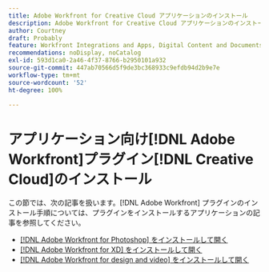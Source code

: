 ```yaml
---
title: Adobe Workfront for Creative Cloud アプリケーションのインストール
description: Adobe Workfront for Creative Cloud アプリケーションのインストール
author: Courtney
draft: Probably
feature: Workfront Integrations and Apps, Digital Content and Documents
recommendations: noDisplay, noCatalog
exl-id: 593d1ca0-2a46-4f37-8766-b2950101a932
source-git-commit: 447ab70566d5f9de3bc368933c9efdb94d2b9e7e
workflow-type: tm+mt
source-wordcount: '52'
ht-degree: 100%

---
```


# アプリケーション向け[!DNL Adobe Workfront]プラグイン[!DNL Creative Cloud]のインストール

この節では、次の記事を扱います。[!DNL Adobe Workfront] プラグインのインストール手順については、プラグインをインストールするアプリケーションの記事を参照してください。

* [ [!DNL Adobe Workfront for Photoshop] をインストールして開く](/help/quicksilver/workfront-integrations-and-apps/adobe-workfront-for-creative-cloud/wf-cc-install-ps.md)
* [ [!DNL Adobe Workfront for XD] をインストールして開く](/help/quicksilver/workfront-integrations-and-apps/adobe-workfront-for-creative-cloud/wf-adobe-xd-install.md)
* [ [!DNL Adobe Workfront for design and video] をインストールして開く](/help/quicksilver/workfront-integrations-and-apps/adobe-workfront-for-creative-cloud/wf-install-cc.md)
